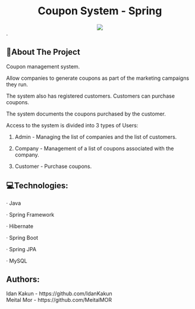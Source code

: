 <h1 style="text-align:center"> Coupon System - Spring</h1>

<div style="text-align:center"><img  src= "C:\Users\meita\Desktop\Projects\coupon-project-spring-backend\coupon-project-springframework\src\main\java\com\meital\couponproject\couponpic.png" /></div>.


<!-- ABOUT THE PROJECT -->
<h2> 📃About The Project</h2>
Coupon management system.

Allow companies to generate coupons as part of the marketing campaigns they run.

The system also has registered customers. Customers can purchase coupons.

The system documents the coupons purchased by the customer.


Access to the system is divided into 3 types of Users:
1. Admin - Managing the list of companies and the list of customers.

2. Company - Management of a list of coupons associated with the company. 

3. Customer - Purchase coupons.

<h2> 💻Technologies:</h2>

·         Java

·         Spring Framework

·         Hibernate

·         Spring Boot

·         Spring JPA

·         MySQL

<h2>Authors:</h2>
Idan Kakun - https://github.com/IdanKakun <br>
Meital Mor -
https://github.com/MeitalMOR
